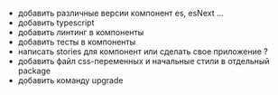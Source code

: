 
- добавить различные версии компонент es, esNext ...
- добавить typescript
- добавить линтинг в компоненты
- добавить тесты в компоненты
- написать stories для компонент или сделать свое приложение ?
- добавить файл css-переменных и начальные стили в отдельный package
- добавить команду upgrade
